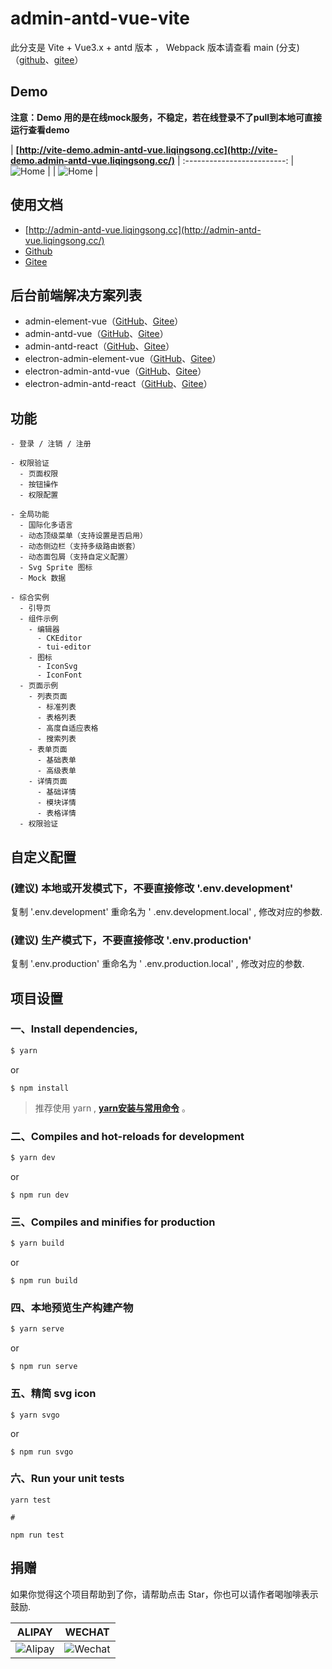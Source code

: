 # admin-antd-vue-vite

此分支是 Vite + Vue3.x + antd 版本 ， Webpack 版本请查看 main (分支)（[github](https://github.com/lqsong/admin-antd-vue/tree/main)、[gitee](https://gitee.com/lqsong/admin-antd-vue/tree/main)）

## Demo

**注意：Demo 用的是在线mock服务，不稳定，若在线登录不了pull到本地可直接运行查看demo**

| **[http://vite-demo.admin-antd-vue.liqingsong.cc](http://vite-demo.admin-antd-vue.liqingsong.cc/)**             |
:-------------------------:
| ![Home](https://gitee.com/lqsong/public/raw/master/admin-antd-vue/home.png)  |
| ![Home](https://gitee.com/lqsong/public/raw/master/admin-antd-vue/home2.png)  |



## 使用文档

 - [http://admin-antd-vue.liqingsong.cc](http://admin-antd-vue.liqingsong.cc/)
 - [Github](https://github.com/lqsong/admin-antd-vue/tree/vite) 
 - [Gitee](https://gitee.com/lqsong/admin-antd-vue/tree/vite)


## 后台前端解决方案列表

 - admin-element-vue（[GitHub](https://github.com/lqsong/admin-element-vue)、[Gitee](https://gitee.com/lqsong/admin-element-vue)）
 - admin-antd-vue（[GitHub](https://github.com/lqsong/admin-antd-vue)、[Gitee](https://gitee.com/lqsong/admin-antd-vue)）
 - admin-antd-react（[GitHub](https://github.com/lqsong/admin-antd-react)、[Gitee](https://gitee.com/lqsong/admin-antd-react)）
 - electron-admin-element-vue（[GitHub](https://github.com/lqsong/electron-admin-element-vue)、[Gitee](https://gitee.com/lqsong/electron-admin-element-vue)）
 - electron-admin-antd-vue（[GitHub](https://github.com/lqsong/electron-admin-antd-vue)、[Gitee](https://gitee.com/lqsong/electron-admin-antd-vue)）
 - electron-admin-antd-react（[GitHub](https://github.com/lqsong/electron-admin-antd-react)、[Gitee](https://gitee.com/lqsong/electron-admin-antd-react)）


## 功能

```
- 登录 / 注销 / 注册

- 权限验证
  - 页面权限
  - 按钮操作
  - 权限配置

- 全局功能
  - 国际化多语言
  - 动态顶级菜单（支持设置是否启用）
  - 动态侧边栏（支持多级路由嵌套）
  - 动态面包屑（支持自定义配置）
  - Svg Sprite 图标
  - Mock 数据

- 综合实例
  - 引导页
  - 组件示例
    - 编辑器
      - CKEditor
      - tui-editor
    - 图标
      - IconSvg
      - IconFont
  - 页面示例
    - 列表页面
      - 标准列表
      - 表格列表
      - 高度自适应表格
      - 搜索列表
    - 表单页面
      - 基础表单
      - 高级表单      
    - 详情页面
      - 基础详情
      - 模块详情
      - 表格详情
  - 权限验证
```


## 自定义配置

### **(建议)** 本地或开发模式下，不要直接修改 '.env.development'
复制 '.env.development' 重命名为 ' .env.development.local' , 修改对应的参数.

### **(建议)** 生产模式下，不要直接修改 '.env.production'
复制 '.env.production' 重命名为 ' .env.production.local' , 修改对应的参数.


## 项目设置

### 一、Install dependencies,

```bash
$ yarn
```

or

```
$ npm install
```

> 推荐使用 yarn , **[yarn安装与常用命令](http://liqingsong.cc/article/detail/9)** 。

### 二、Compiles and hot-reloads for development

```bash
$ yarn dev
```

or

```
$ npm run dev
```


### 三、Compiles and minifies for production

```bash
$ yarn build
```
or

```
$ npm run build
```

### 四、本地预览生产构建产物

```bash
$ yarn serve
```
or

```
$ npm run serve
```

### 五、精简 svg icon

```
$ yarn svgo
```

or

```
$ npm run svgo
```

### 六、Run your unit tests
```
yarn test

#

npm run test
```


## 捐赠

如果你觉得这个项目帮助到了你，请帮助点击 Star，你也可以请作者喝咖啡表示鼓励.

**ALIPAY**             |  **WECHAT**
:-------------------------:|:-------------------------:
![Alipay](http://uploads.liqingsong.cc/20210430/f62d2436-8d92-407d-977f-35f1e4b891fc.png)  |  ![Wechat](http://uploads.liqingsong.cc/20210430/3e24efa9-8e79-4606-9bd9-8215ce1235ac.png)

